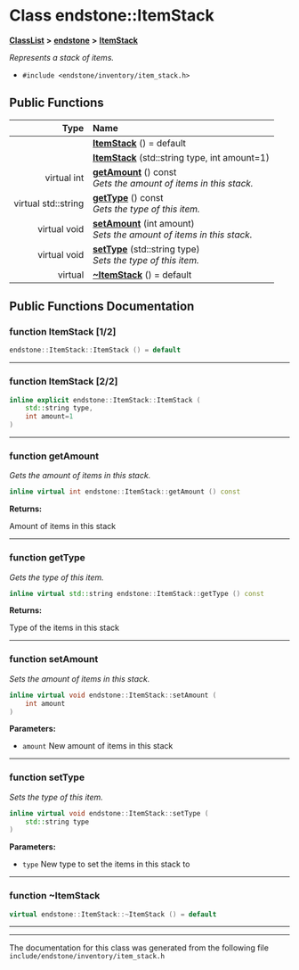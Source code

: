 

# Class endstone::ItemStack



[**ClassList**](annotated.md) **>** [**endstone**](namespaceendstone.md) **>** [**ItemStack**](classendstone_1_1ItemStack.md)



_Represents a stack of items._ 

* `#include <endstone/inventory/item_stack.h>`





































## Public Functions

| Type | Name |
| ---: | :--- |
|   | [**ItemStack**](#function-itemstack-12) () = default<br> |
|   | [**ItemStack**](#function-itemstack-22) (std::string type, int amount=1) <br> |
| virtual int | [**getAmount**](#function-getamount) () const<br>_Gets the amount of items in this stack._  |
| virtual std::string | [**getType**](#function-gettype) () const<br>_Gets the type of this item._  |
| virtual void | [**setAmount**](#function-setamount) (int amount) <br>_Sets the amount of items in this stack._  |
| virtual void | [**setType**](#function-settype) (std::string type) <br>_Sets the type of this item._  |
| virtual  | [**~ItemStack**](#function-itemstack) () = default<br> |




























## Public Functions Documentation




### function ItemStack [1/2]

```C++
endstone::ItemStack::ItemStack () = default
```




<hr>



### function ItemStack [2/2]

```C++
inline explicit endstone::ItemStack::ItemStack (
    std::string type,
    int amount=1
) 
```




<hr>



### function getAmount 

_Gets the amount of items in this stack._ 
```C++
inline virtual int endstone::ItemStack::getAmount () const
```





**Returns:**

Amount of items in this stack 





        

<hr>



### function getType 

_Gets the type of this item._ 
```C++
inline virtual std::string endstone::ItemStack::getType () const
```





**Returns:**

Type of the items in this stack 





        

<hr>



### function setAmount 

_Sets the amount of items in this stack._ 
```C++
inline virtual void endstone::ItemStack::setAmount (
    int amount
) 
```





**Parameters:**


* `amount` New amount of items in this stack 




        

<hr>



### function setType 

_Sets the type of this item._ 
```C++
inline virtual void endstone::ItemStack::setType (
    std::string type
) 
```





**Parameters:**


* `type` New type to set the items in this stack to 




        

<hr>



### function ~ItemStack 

```C++
virtual endstone::ItemStack::~ItemStack () = default
```




<hr>

------------------------------
The documentation for this class was generated from the following file `include/endstone/inventory/item_stack.h`

